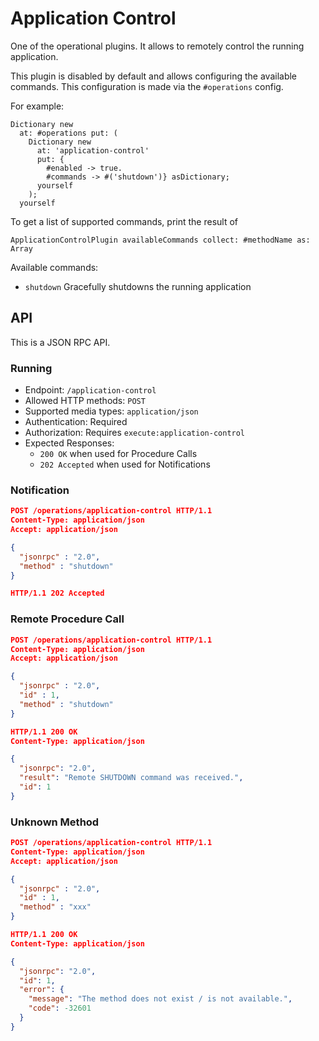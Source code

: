 # Application Control

One of the operational plugins. It allows to remotely control the running application.

This plugin is disabled by default and allows configuring the available
commands. This configuration is made via the `#operations` config.

For example:

```smalltalk
Dictionary new
  at: #operations put: (
    Dictionary new
      at: 'application-control' 
      put: {
        #enabled -> true. 
        #commands -> #('shutdown')} asDictionary;
      yourself
    );
  yourself
```

To get a list of supported commands, print the result of

```smalltalk
ApplicationControlPlugin availableCommands collect: #methodName as: Array
```

Available commands:

- `shutdown` Gracefully shutdowns the running application

## API

This is a JSON RPC API.

### Running

- Endpoint: `/application-control`
- Allowed HTTP methods: `POST`
- Supported media types: `application/json`
- Authentication: Required
- Authorization: Requires `execute:application-control`
- Expected Responses:
  - `200 OK` when used for Procedure Calls
  - `202 Accepted` when used for Notifications

### Notification

```json
POST /operations/application-control HTTP/1.1
Content-Type: application/json
Accept: application/json

{
  "jsonrpc" : "2.0",
  "method" : "shutdown"
}
```

```json
HTTP/1.1 202 Accepted
```

### Remote Procedure Call

```json
POST /operations/application-control HTTP/1.1
Content-Type: application/json
Accept: application/json

{
  "jsonrpc" : "2.0",
  "id" : 1,
  "method" : "shutdown"
}
```

```json
HTTP/1.1 200 OK
Content-Type: application/json

{
  "jsonrpc": "2.0",
  "result": "Remote SHUTDOWN command was received.",
  "id": 1
}
```

### Unknown Method

```json
POST /operations/application-control HTTP/1.1
Content-Type: application/json
Accept: application/json

{
  "jsonrpc" : "2.0",
  "id" : 1,
  "method" : "xxx"
}
```

```json
HTTP/1.1 200 OK
Content-Type: application/json

{
  "jsonrpc": "2.0",
  "id": 1,
  "error": {
    "message": "The method does not exist / is not available.",
    "code": -32601
  }
}
```
